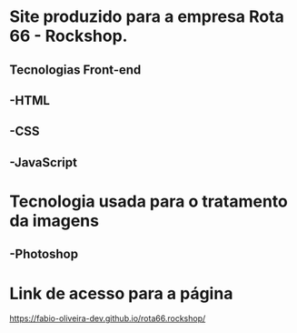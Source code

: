 # Site produzido para a empresa Rota 66 - Rockshop.

## Tecnologias Front-end
## -HTML
## -CSS
## -JavaScript

# Tecnologia usada para o tratamento da imagens
## -Photoshop


# Link de acesso para a página
https://fabio-oliveira-dev.github.io/rota66.rockshop/
